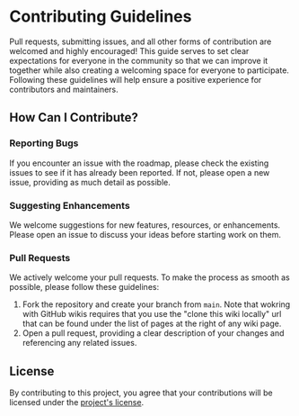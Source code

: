 # Contributing Guidelines

Pull requests, submitting issues, and all other forms of contribution are welcomed and highly encouraged!
This guide serves to set clear expectations for everyone in the community so that we can improve it together
while also creating a welcoming space for everyone to participate. Following these guidelines will help ensure a
positive experience for contributors and maintainers.

## How Can I Contribute?

### Reporting Bugs

If you encounter an issue with the roadmap, please check the existing issues to see if it has already been reported. If not, please open a
new issue, providing as much detail as possible.

### Suggesting Enhancements

We welcome suggestions for new features, resources, or enhancements. Please open an issue to discuss your ideas before starting work
on them.

### Pull Requests

We actively welcome your pull requests. To make the process as smooth as possible, please follow these guidelines:

1. Fork the repository and create your branch from `main`. Note that wokring with GitHub wikis requires that you use the "clone this wiki locally" url that can be found under the list of pages at the right of any wiki page.
2. Open a pull request, providing a clear description of your changes and referencing any related issues.

## License

By contributing to this project, you agree that your contributions will be licensed under
the [project's license](LICENSE).
